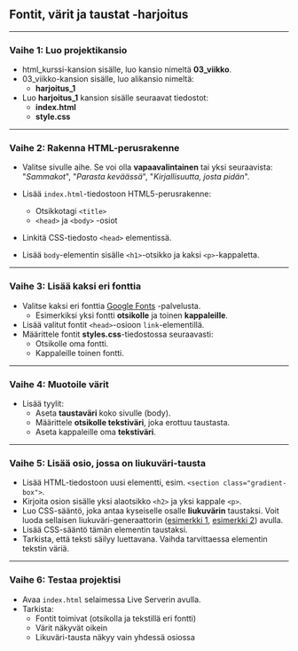 ## Fontit, värit ja taustat -harjoitus

---

### **Vaihe 1: Luo projektikansio**

- html_kurssi-kansion sisälle, luo kansio nimeltä **03_viikko**.
- 03_viikko-kansion sisälle, luo alikansio nimeltä:
  - **harjoitus_1**
- Luo **harjoitus_1** kansion sisälle seuraavat tiedostot:
  - **index.html**
  - **style.css**

---

### **Vaihe 2: Rakenna HTML-perusrakenne**

- Valitse sivulle aihe. Se voi olla **vapaavalintainen** tai yksi seuraavista: "_Sammakot_", "_Parasta keväässä_", "_Kirjallisuutta, josta pidän_".

- Lisää `index.html`-tiedostoon HTML5-perusrakenne:
  - Otsikkotagi `<title>`
  - `<head>` ja `<body>` -osiot
- Linkitä CSS-tiedosto `<head>` elementissä.
- Lisää `body`-elementin sisälle `<h1>`-otsikko ja kaksi `<p>`-kappaletta.

---

### **Vaihe 3: Lisää kaksi eri fonttia**

- Valitse kaksi eri fonttia [Google Fonts](https://fonts.google.com) -palvelusta.
  - Esimerkiksi yksi fontti **otsikolle** ja toinen **kappaleille**.
- Lisää valitut fontit `<head>`-osioon `link`-elementillä.
- Määrittele fontit **styles.css**-tiedostossa seuraavasti:
  - Otsikolle oma fontti.
  - Kappaleille toinen fontti.

---

### **Vaihe 4: Muotoile värit**

- Lisää tyylit:
  - Aseta **taustaväri** koko sivulle (body).
  - Määrittele **otsikolle tekstiväri**, joka erottuu taustasta.
  - Aseta kappaleille oma **tekstiväri**.

---

### **Vaihe 5: Lisää osio, jossa on liukuväri-tausta**

- Lisää HTML-tiedostoon uusi elementti, esim. `<section class="gradient-box">`.
- Kirjoita osion sisälle yksi alaotsikko `<h2>` ja yksi kappale `<p>`.
- Luo CSS-sääntö, joka antaa kyseiselle osalle **liukuvärin** taustaksi. Voit luoda sellaisen liukuväri-generaattorin ([esimerkki 1](https://cssgradient.io/), [esimerkki 2](https://www.css-gradient.com/)) avulla.
- Lisää CSS-sääntö tämän elementin taustaksi.
- Tarkista, että teksti säilyy luettavana. Vaihda tarvittaessa elementin tekstin väriä.

---

### **Vaihe 6: Testaa projektisi**

- Avaa `index.html` selaimessa Live Serverin avulla.
- Tarkista:
  - Fontit toimivat (otsikolla ja tekstillä eri fontti)
  - Värit näkyvät oikein
  - Likuväri-tausta näkyy vain yhdessä osiossa
